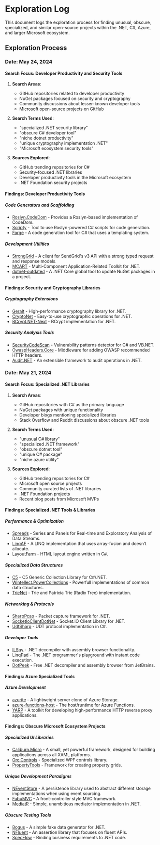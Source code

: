# Exploration Log

This document logs the exploration process for finding unusual, obscure, specialized, and similar open-source projects within the .NET, C#, Azure, and larger Microsoft ecosystem.

## Exploration Process

### Date: May 24, 2024

#### Search Focus: Developer Productivity and Security Tools

1. **Search Areas**:
   - GitHub repositories related to developer productivity
   - NuGet packages focused on security and cryptography
   - Community discussions about lesser-known developer tools
   - Microsoft open-source projects on GitHub

2. **Search Terms Used**:
   - "specialized .NET security library"
   - "obscure C# developer tool"
   - "niche dotnet productivity"
   - "unique cryptography implementation .NET"
   - "Microsoft ecosystem security tools"

3. **Sources Explored**:
   - GitHub trending repositories for C#
   - Security-focused .NET libraries
   - Developer productivity tools in the Microsoft ecosystem
   - .NET Foundation security projects

#### Findings: Developer Productivity Tools

##### Code Generators and Scaffolding
- [Roslyn.CodeDom](https://github.com/aelij/RoslynCodeDom) - Provides a Roslyn-based implementation of CodeDom.
- [Scripty](https://github.com/daveaglick/Scripty) - Tool to use Roslyn-powered C# scripts for code generation.
- [Forge](https://github.com/encoding-group/Forge) - A code generation tool for C# that uses a templating system.

##### Development Utilities
- [StrongGrid](https://github.com/Jericho/StrongGrid) - A client for SendGrid's v3 API with a strong typed request and response models.
- [MCART](https://github.com/TheXDS/MCART) - Multi-Component Application-Related Toolkit for .NET.
- [dotnet-outdated](https://github.com/dotnet-outdated/dotnet-outdated) - A .NET Core global tool to update NuGet packages in a project.

#### Findings: Security and Cryptography Libraries

##### Cryptography Extensions
- [Geralt](https://github.com/skrypets/geralt) - High-performance cryptography library for .NET.
- [CryptoNet](https://github.com/maythamfahmi/CryptoNet) - Easy-to-use cryptographic operations for .NET.
- [BCrypt.NET-Next](https://github.com/BcryptNet/bcrypt.net) - BCrypt implementation for .NET.

##### Security Analysis Tools
- [SecurityCodeScan](https://github.com/security-code-scan/security-code-scan) - Vulnerability patterns detector for C# and VB.NET.
- [OwaspHeaders.Core](https://github.com/GaProgMan/OwaspHeaders.Core) - Middleware for adding OWASP recommended HTTP headers.
- [Audit.NET](https://github.com/thepirat000/Audit.NET) - An extensible framework to audit operations in .NET.

### Date: May 21, 2024

#### Search Focus: Specialized .NET Libraries

1. **Search Areas**:
   - GitHub repositories with C# as the primary language
   - NuGet packages with unique functionality
   - Developer blogs mentioning specialized libraries
   - Stack Overflow and Reddit discussions about obscure .NET tools

2. **Search Terms Used**:
   - "unusual C# library"
   - "specialized .NET framework"
   - "obscure dotnet tool"
   - "unique C# package"
   - "niche azure utility"

3. **Sources Explored**:
   - GitHub trending repositories for C#
   - Microsoft open source projects
   - Community curated lists of .NET libraries
   - .NET Foundation projects
   - Recent blog posts from Microsoft MVPs

#### Findings: Specialized .NET Tools & Libraries

##### Performance & Optimization
- [Spreads](https://github.com/Spreads/Spreads) - Series and Panels for Real-time and Exploratory Analysis of Data Streams.
- [LinqAF](https://github.com/kevin-montrose/LinqAF) - A LINQ implementation that uses array-fusion and doesn't allocate.
- [LayoutFarm](https://github.com/prepare/LayoutFarm) - HTML layout engine written in C#.

##### Specialized Data Structures
- [C5](https://github.com/sestoft/C5) - C5 Generic Collection Library for C#/.NET.
- [Wintellect.PowerCollections](https://github.com/Wintellect/PowerCollections) - Powerfull implementations of common data structures.
- [TrieNet](https://github.com/gmamaladze/trienet) - Trie and Patricia Trie (Radix Tree) implementation.

##### Networking & Protocols
- [SharpPcap](https://github.com/dotpcap/sharppcap) - Packet capture framework for .NET.
- [SocketIoClientDotNet](https://github.com/Quobject/SocketIoClientDotNet) - Socket.IO Client Library for .NET.
- [UdtSharp](https://github.com/StormHub/UdtSharp) - UDT protocol implementation in C#.

##### Developer Tools
- [ILSpy](https://github.com/icsharpcode/ILSpy) - .NET decompiler with assembly browser functionality.
- [LinqPad](https://www.linqpad.net/) - The .NET programmer's playground with instant code execution.
- [DotPeek](https://www.jetbrains.com/decompiler/) - Free .NET decompiler and assembly browser from JetBrains.

#### Findings: Azure Specialized Tools

##### Azure Development
- [azurite](https://github.com/Azure/Azurite) - A lightweight server clone of Azure Storage.
- [azure-functions-host](https://github.com/Azure/azure-functions-host) - The host/runtime for Azure Functions.
- [YARP](https://github.com/microsoft/reverse-proxy) - A toolkit for developing high-performance HTTP reverse proxy applications.

#### Findings: Obscure Microsoft Ecosystem Projects

##### Specialized UI Libraries
- [Caliburn.Micro](https://github.com/Caliburn-Micro/Caliburn.Micro) - A small, yet powerful framework, designed for building applications across all XAML platforms.
- [Orc.Controls](https://github.com/WildGums/Orc.Controls) - Specialized WPF controls library.
- [PropertyTools](https://github.com/PropertyTools/PropertyTools) - Framework for creating property grids.

##### Unique Development Paradigms
- [NEventStore](https://github.com/NEventStore/NEventStore) - A persistence library used to abstract different storage implementations when using event sourcing.
- [FubuMVC](https://github.com/DarthFubuMVC/fubumvc) - A front-controller style MVC framework.
- [MediatR](https://github.com/jbogard/MediatR) - Simple, unambitious mediator implementation in .NET.

##### Obscure Testing Tools
- [Bogus](https://github.com/bchavez/Bogus) - A simple fake data generator for .NET.
- [NFluent](https://github.com/tpierrain/NFluent) - An assertion library that focuses on fluent APIs.
- [SpecFlow](https://github.com/SpecFlowOSS/SpecFlow) - Binding business requirements to .NET code.